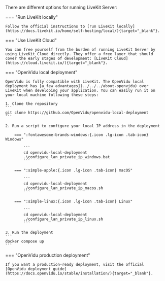 There are different options for running LiveKit Server:

=== "Run LiveKit locally"

	Follow the official instructions to [run LiveKit locally](https://docs.livekit.io/home/self-hosting/local/){target="_blank"}.

=== "Use LiveKit Cloud"

	You can free yourself from the burden of running LiveKit Server by using LiveKit Cloud directly. They offer a free layer that should cover the early stages of development: [LiveKit Cloud](https://cloud.livekit.io/){target="_blank"}.

=== "OpenVidu local deployment"

	OpenVidu is fully compatible with LiveKit. The OpenVidu local deployment has [a few advantages](../../../about-openvidu) over LiveKit when developing your application. You can easily run it on your local machine following these steps:

	1. Clone the repository
	```
	git clone https://github.com/OpenVidu/openvidu-local-deployment
	```

	2. Run a script to configure your local IP address in the deployment

		=== ":fontawesome-brands-windows:{.icon .lg-icon .tab-icon} Windows"

			```
			cd openvidu-local-deployment
			.\configure_lan_private_ip_windows.bat
			```

		=== ":simple-apple:{.icon .lg-icon .tab-icon} macOS"

			```
			cd openvidu-local-deployment
			./configure_lan_private_ip_macos.sh
			```

		=== ":simple-linux:{.icon .lg-icon .tab-icon} Linux"

			```
			cd openvidu-local-deployment
			./configure_lan_private_ip_linux.sh
			```

	3. Run the deployment
	```
	docker compose up
	```

=== "OpenVidu production deployment"

	If you want a production-ready deployment, visit the official [OpenVidu deployment guide](https://docs.openvidu.io/stable/installation/){target="_blank"}.